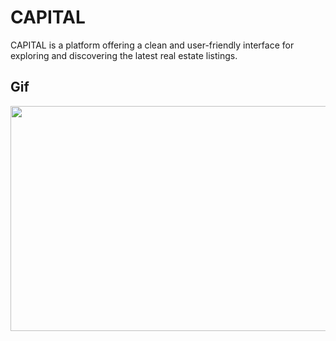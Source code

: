 # CAPITAL

CAPITAL is a platform offering a clean and user-friendly interface for exploring and discovering the latest real estate listings.

## Gif

<img src="/capital.gif" width="640" height="360"/>
